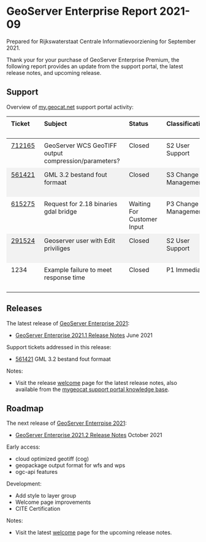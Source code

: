 # GeoServer Enterprise Report 2021-09

Prepared for Rijkswaterstaat Centrale Informatievoorziening for September 2021.

Thank your for your purchase of GeoServer Enterprise Premium, the following report provides an update from the support portal, the latest release notes, and upcoming release.

## Support

Overview of [my.geocat.net](https://my.geocat.net/) support portal activity:

<style>
  tr:nth-child(even) {
    background-color: #f2f2f2;
  }
  td, th {
    padding: 8px 12px;
    text-align: left;
    vertical-align: top;
  }
</style>

| Ticket                                                               | Subject                                              | Status                     | Classification       | Opened           | Response Time | Resolved Time   |
|----------------------------------------------------------------------|------------------------------------------------------|----------------------------|----------------------|------------------|---------------|-----------------|
| [712165](https://my.geocat.net/viewticket.php?tid=712165&c=cmi9f7H9) | GeoServer WCS GeoTIFF output compression/parameters? | Closed                     | S2 User Support      | 2020-09-17 14:32 | 4 hours       | 16 hours        |
| [561421](https://my.geocat.net/viewticket.php?tid=561421&c=L5jarUvv) | GML 3.2 bestand fout formaat                         | Closed                     | S3 Change Management | 2021-02-23 08:00 | 3 hours       | 3 days          |
| [615275](https://my.geocat.net/viewticket.php?tid=615275&c=mnI087zX) | Request for 2.18 binaries gdal bridge                | Waiting For Customer Input | P3 Change Management | 2021-03-18 10:41 | 2 days        |                 |
| [291524](https://my.geocat.net/viewticket.php?tid=291524&c=JBfaQ7Dm) | Geoserver user with Edit priviliges                  | Closed                     | S2 User Support      | 2021-08-26 15:14 | 7 hours       | 23 hours        |
| 1234                                                                 | Example failure to meet response time                | Closed                     | P1 Immediate         | 2021-07-15 05:00 | 4 hours       | 6 hours         |

## Releases

The latest release of [GeoServer Enterprise 2021](https://www.geocat.net/docs/geoserver-enterprise/2021/):
  
* [GeoServer Enterprise 2021.1 Release Notes](https://www.geocat.net/docs/geoserver-enterprise/2021/welcome/release_notes_2021.1.html) June 2021

Support tickets addressed in this release:

* [561421](https://my.geocat.net/viewticket.php?tid=561421&c=L5jarUvv) GML 3.2 bestand fout formaat

Notes:

* Visit the release [welcome](https://www.geocat.net/docs/geoserver-enterprise/2021/welcome/index.html) page for the latest release notes,
  also available from the [mygeocat support portal knowledge base](https://my.geocat.net/knowledgebase/130/GeoServer-Enterprise).

## Roadmap

The next release of [GeoServer Enterrpise 2021](https://www.geocat.net/docs/geoserver-enterprise/latest/):
  
* [GeoServer Enterprise 2021.2 Release Notes](https://www.geocat.net/docs/geoserver-enterprise/latest/welcome/release_notes_2021.2.html) October 2021

Early access:

* cloud optimized geotiff (cog)
* geopackage output format for wfs and wps
* ogc-api features

Development:

* Add style to layer group
* Welcome page improvements
* CITE Certification

Notes:

* Visit the latest [welcome](https://www.geocat.net/docs/geoserver-enterprise/latest/welcome/index.html) page for the upcoming release notes.